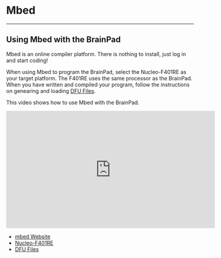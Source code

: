 # Mbed
---
## Using Mbed with the BrainPad

Mbed is an online compiler platform. There is nothing to install, just log in and start coding!

When using Mbed to program the BrainPad, select the Nucleo-F401RE as your target platform.  The F401RE uses the same processor as the BrainPad.  When you have written and compiled your program, follow the instructions on genearing and loading [DFU Files](../../resources/dfu-files.md).

This video shows how to use Mbed with the BrainPad.

<iframe width="560" height="315" src="https://www.youtube.com/embed/8qcKctDvV_4" frameborder="0" allowfullscreen></iframe>

* [mbed Website](https://developer.mbed.org/)
* [Nucleo-F401RE](https://developer.mbed.org/platforms/ST-Nucleo-F401RE/)
* [DFU Files](../../resources/dfu-files.md)


